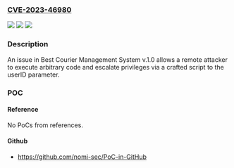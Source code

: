 ### [CVE-2023-46980](https://cve.mitre.org/cgi-bin/cvename.cgi?name=CVE-2023-46980)
![](https://img.shields.io/static/v1?label=Product&message=n%2Fa&color=blue)
![](https://img.shields.io/static/v1?label=Version&message=n%2Fa&color=blue)
![](https://img.shields.io/static/v1?label=Vulnerability&message=n%2Fa&color=brighgreen)

### Description

An issue in Best Courier Management System v.1.0 allows a remote attacker to execute arbitrary code and escalate privileges via a crafted script to the userID parameter.

### POC

#### Reference
No PoCs from references.

#### Github
- https://github.com/nomi-sec/PoC-in-GitHub

